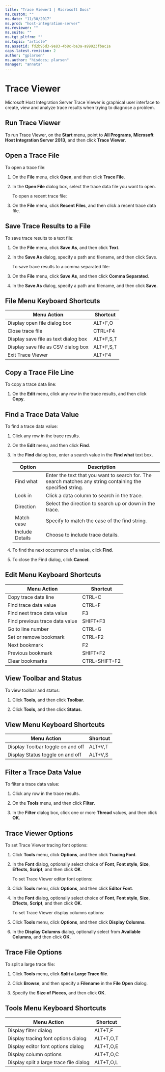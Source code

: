 ```yaml
---
title: "Trace Viewer1 | Microsoft Docs"
ms.custom: ""
ms.date: "11/30/2017"
ms.prod: "host-integration-server"
ms.reviewer: ""
ms.suite: ""
ms.tgt_pltfrm: ""
ms.topic: "article"
ms.assetid: fd2b95d3-9e83-4b8c-ba3a-a99923fbac1a
caps.latest.revision: 2
author: "gplarsen"
ms.author: "hisdocs; plarsen"
manager: "anneta"
---
```

# Trace Viewer
Microsoft Host Integration Server Trace Viewer is graphical user interface to create, view and analyze trace results when trying to diagnose a problem.  

## Run Trace Viewer  
 To run Trace Viewer, on the **Start** menu, point to **All Programs**, **Microsoft Host Integration Server 2013**, and then click **Trace Viewer**.  

## Open a Trace File  
 To open a trace file:  

1. On the **File** menu, click **Open**, and then click **Trace File**.  

2. In the **Open File** dialog box, select the trace data file you want to open.  

   To open a recent trace file:  

3. On the **File** menu, click **Recent Files**, and then click a recent trace data file.  

## Save Trace Results to a File  
 To save trace results to a text file:  

1. On the **File** menu, click **Save As**, and then click **Text**.  

2. In the **Save As** dialog, specify a path and filename, and then click Save.  

   To save trace results to a comma separated file:  

3. On the **File** menu, click **Save As**, and then click **Comma Separated**.  

4. In the **Save As** dialog, specify a path and filename, and then click **Save**.  

## File Menu Keyboard Shortcuts  

|**Menu Action**|**Shortcut**|  
|---------------------|------------------|  
|Display open file dialog box|ALT+F,O|  
|Close trace file|CTRL+F4|  
|Display save file as text dialog box|ALT+F,S,T|  
|Display save file as CSV dialog box|ALT+F,S,T|  
|Exit Trace Viewer|ALT+F4|  

## Copy a Trace File Line  
 To copy a trace data line:  

1.  On the **Edit** menu, click any row in the trace results, and then click **Copy**.  

## Find a Trace Data Value  
 To find a trace data value:  

1.  Click any row in the trace results.  

2.  On the **Edit** menu, and then click **Find**.  

3.  In the **Find** dialog box, enter a search value in the **Find what** text box.  

    |**Option**|**Description**|  
    |----------------|---------------------|  
    |Find what|Enter the text that you want to search for. The search matches any string containing the specified string.|  
    |Look in|Click a data column to search in the trace.|  
    |Direction|Select the direction to search up or down in the trace.|  
    |Match case|Specify to match the case of the find string.|  
    |Include Details|Choose to include trace details.|  

4.  To find the next occurrence of a value, click **Find**.  

5.  To close the Find dialog, click **Cancel**.  

## Edit Menu Keyboard Shortcuts  

|**Menu Action**|**Shortcut**|  
|---------------------|------------------|  
|Copy trace data line|CTRL+C|  
|Find trace data value|CTRL+F|  
|Find next trace data value|F3|  
|Find previous trace data value|SHIFT+F3|  
|Go to line number|CTRL+G|  
|Set or remove bookmark|CTRL+F2|  
|Next bookmark|F2|  
|Previous bookmark|SHIFT+F2|  
|Clear bookmarks|CTRL+SHIFT+F2|  

## View Toolbar and Status  
 To view toolbar and status:  

1.  Click **Tools**, and then click **Toolbar**.  

2.  Click **Tools**, and then click **Status**.  

## View Menu Keyboard Shortcuts  

|**Menu Action**|**Shortcut**|  
|---------------------|------------------|  
|Display Toolbar toggle on and off|ALT+V,T|  
|Display Status toggle on and off|ALT+V,S|  

## Filter a Trace Data Value  
 To filter a trace data value:  

1.  Click any row in the trace results.  

2.  On the **Tools** menu, and then click **Filter**.  

3.  In the **Filter** dialog box, click one or more **Thread** values, and then click **OK**.  

## Trace Viewer Options  
 To set Trace Viewer tracing font options:  

1. Click **Tools** menu, click **Options**, and then click **Tracing Font**.  

2. In the **Font** dialog, optionally select choice of **Font**, **Font style**, **Size**, **Effects**, **Script**, and then click **OK**.  

   To set Trace Viewer editor font options:  

3. Click **Tools** menu, click **Options**, and then click **Editor Font**.  

4. In the **Font** dialog, optionally select choice of **Font**, **Font style**, **Size**, **Effects**, **Script**, and then click **OK**.  

   To set Trace Viewer display columns options:  

5. Click **Tools** menu, click **Options**, and then click **Display Columns**.  

6. In the **Display Columns** dialog, optionally select from **Available Columns**, and then click **OK**.  

## Trace File Options  
 To split a large trace file:  

1.  Click **Tools** menu, click **Split a Large Trace file**.  

2.  Click **Browse**, and then specify a **Filename** in the **File Open** dialog.  

3.  Specify the **Size of Pieces**, and then click **OK**.  

## Tools Menu Keyboard Shortcuts  

|      <strong>Menu Action</strong>       | <strong>Shortcut</strong> |
|-----------------------------------------|---------------------------|
|          Display filter dialog          |          ALT+T,F          |
|   Display tracing font options dialog   |         ALT+T,O,T         |
|   Display editor font options dialog    |         ALT+T,O,E         |
|         Display column options          |         ALT+T,O,C         |
| Display split a large trace file dialog |         ALT+T,O,L         |


